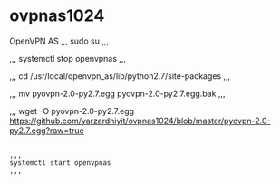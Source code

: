 # ovpnas1024
OpenVPN AS
,,,
sudo su
,,,

,,,
systemctl stop openvpnas
,,,

,,,
cd /usr/local/openvpn_as/lib/python2.7/site-packages
,,,

,,,
mv pyovpn-2.0-py2.7.egg pyovpn-2.0-py2.7.egg.bak
,,,

,,,
wget -O pyovpn-2.0-py2.7.egg https://github.com/yarzardhiyit/ovpnas1024/blob/master/pyovpn-2.0-py2.7.egg?raw=true
```

,,,
systemctl start openvpnas
,,,
